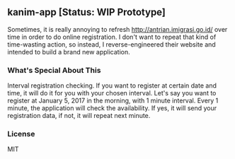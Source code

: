 ## kanim-app [Status: WIP Prototype]

Sometimes, it is really annoying to refresh http://antrian.imigrasi.go.id/ over time in order to do online registration. I don't want to repeat that kind of time-wasting action, so instead, I reverse-engineered their website and intended to build a brand new application.

### What's Special About This

Interval registration checking. If you want to register at certain date and time, it will do it for you with your chosen interval. Let's say you want to register at January 5, 2017 in the morning, with 1 minute interval. Every 1 minute, the application will check the availability. If yes, it will send your registration data, if not, it will repeat next minute.

### License

MIT
